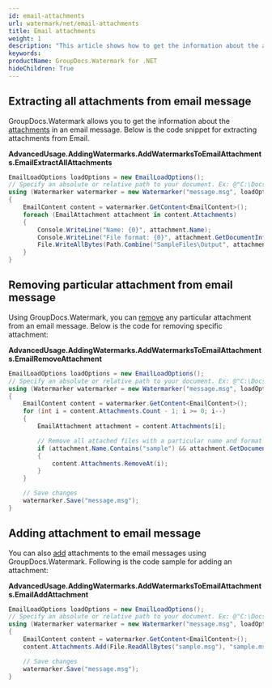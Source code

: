 ```yaml
---
id: email-attachments
url: watermark/net/email-attachments
title: Email attachments
weight: 1
description: "This article shows how to get the information about the attachments."
keywords: 
productName: GroupDocs.Watermark for .NET
hideChildren: True
---
```

## Extracting all attachments from email message

GroupDocs.Watermark allows you to get the information about the [attachments](https://reference.groupdocs.com/net/watermark/groupdocs.watermark.contents.email/emailcontent/properties/attachments) in an email message. Below is the code snippet for extracting attachments from Email.

**AdvancedUsage.AddingWatermarks.AddWatermarksToEmailAttachments.EmailExtractAllAttachments**

```csharp
EmailLoadOptions loadOptions = new EmailLoadOptions();
// Specify an absolute or relative path to your document. Ex: @"C:\Docs\message.msg"
using (Watermarker watermarker = new Watermarker("message.msg", loadOptions))
{
    EmailContent content = watermarker.GetContent<EmailContent>();
    foreach (EmailAttachment attachment in content.Attachments)
    {
        Console.WriteLine("Name: {0}", attachment.Name);
        Console.WriteLine("File format: {0}", attachment.GetDocumentInfo().FileType);
        File.WriteAllBytes(Path.Combine("SampleFiles\Output", attachment.Name), attachment.Content);
    }
}
```

## Removing particular attachment from email message

Using GroupDocs.Watermark, you can [remove](https://reference.groupdocs.com/net/watermark/groupdocs.watermark.common.removeonlylistbase/1/methods/removeat) any particular attachment from an email message. Below is the code for removing specific attachment:

**AdvancedUsage.AddingWatermarks.AddWatermarksToEmailAttachments.EmailRemoveAttachment**

```csharp
EmailLoadOptions loadOptions = new EmailLoadOptions();
// Specify an absolute or relative path to your document. Ex: @"C:\Docs\message.msg"
using (Watermarker watermarker = new Watermarker("message.msg", loadOptions))
{
    EmailContent content = watermarker.GetContent<EmailContent>();
    for (int i = content.Attachments.Count - 1; i >= 0; i--)
    {
        EmailAttachment attachment = content.Attachments[i];

        // Remove all attached files with a particular name and format
        if (attachment.Name.Contains("sample") && attachment.GetDocumentInfo().FileType == FileType.DOCX)
        {
            content.Attachments.RemoveAt(i);
        }
    }

    // Save changes
    watermarker.Save("message.msg");
}
```

## Adding attachment to email message

You can also [add](https://reference.groupdocs.com/net/watermark/groupdocs.watermark.contents.email/emailattachmentcollection/methods/add) attachments to the email messages using GroupDocs.Watermark. Following is the code sample for adding an attachment:

**AdvancedUsage.AddingWatermarks.AddWatermarksToEmailAttachments.EmailAddAttachment**

```csharp
EmailLoadOptions loadOptions = new EmailLoadOptions();
// Specify an absolute or relative path to your document. Ex: @"C:\Docs\message.msg"
using (Watermarker watermarker = new Watermarker("message.msg", loadOptions))
{
    EmailContent content = watermarker.GetContent<EmailContent>();
    content.Attachments.Add(File.ReadAllBytes("sample.msg"), "sample.msg");

    // Save changes
    watermarker.Save("message.msg");
}
```
